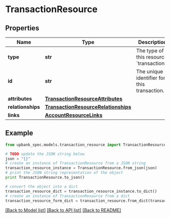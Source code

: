 # TransactionResource


## Properties

Name | Type | Description | Notes
------------ | ------------- | ------------- | -------------
**type** | **str** | The type of this resource: &#x60;transactions&#x60; | 
**id** | **str** | The unique identifier for this transaction.  | 
**attributes** | [**TransactionResourceAttributes**](TransactionResourceAttributes.md) |  | 
**relationships** | [**TransactionResourceRelationships**](TransactionResourceRelationships.md) |  | 
**links** | [**AccountResourceLinks**](AccountResourceLinks.md) |  | [optional] 

## Example

```python
from upbank_spec.models.transaction_resource import TransactionResource

# TODO update the JSON string below
json = "{}"
# create an instance of TransactionResource from a JSON string
transaction_resource_instance = TransactionResource.from_json(json)
# print the JSON string representation of the object
print TransactionResource.to_json()

# convert the object into a dict
transaction_resource_dict = transaction_resource_instance.to_dict()
# create an instance of TransactionResource from a dict
transaction_resource_form_dict = transaction_resource.from_dict(transaction_resource_dict)
```
[[Back to Model list]](../README.md#documentation-for-models) [[Back to API list]](../README.md#documentation-for-api-endpoints) [[Back to README]](../README.md)


